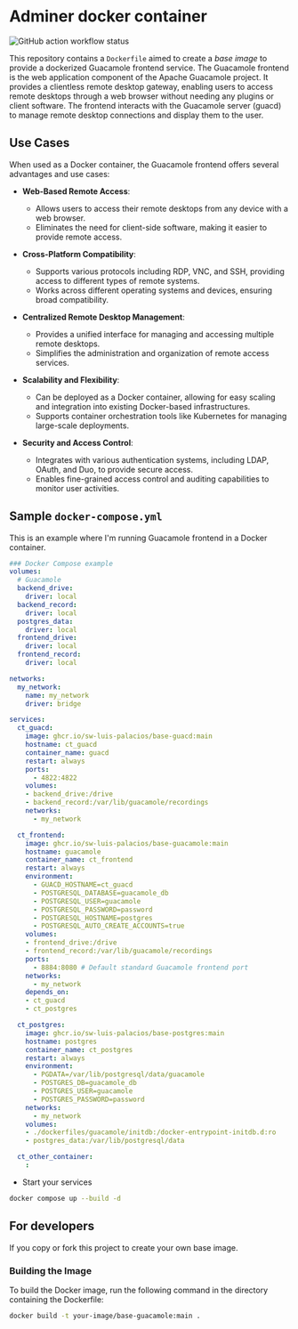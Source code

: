 # Adminer docker container

![GitHub action workflow status](https://github.com/SW-Luis-Palacios/base-guacamole/actions/workflows/docker-publish.yml/badge.svg)

This repository contains a `Dockerfile` aimed to create a *base image* to provide a dockerized Guacamole frontend service. The Guacamole frontend is the web application component of the Apache Guacamole project. It provides a clientless remote desktop gateway, enabling users to access remote desktops through a web browser without needing any plugins or client software. The frontend interacts with the Guacamole server (guacd) to manage remote desktop connections and display them to the user.

## Use Cases

When used as a Docker container, the Guacamole frontend offers several advantages and use cases:

- **Web-Based Remote Access**:
  - Allows users to access their remote desktops from any device with a web browser.
  - Eliminates the need for client-side software, making it easier to provide remote access.

- **Cross-Platform Compatibility**:
  - Supports various protocols including RDP, VNC, and SSH, providing access to different types of remote systems.
  - Works across different operating systems and devices, ensuring broad compatibility.

- **Centralized Remote Desktop Management**:
  - Provides a unified interface for managing and accessing multiple remote desktops.
  - Simplifies the administration and organization of remote access services.

- **Scalability and Flexibility**:
  - Can be deployed as a Docker container, allowing for easy scaling and integration into existing Docker-based infrastructures.
  - Supports container orchestration tools like Kubernetes for managing large-scale deployments.

- **Security and Access Control**:
  - Integrates with various authentication systems, including LDAP, OAuth, and Duo, to provide secure access.
  - Enables fine-grained access control and auditing capabilities to monitor user activities.

## Sample `docker-compose.yml`

This is an example where I'm running Guacamole frontend in a Docker container.

```yaml
### Docker Compose example
volumes:
  # Guacamole
  backend_drive:
    driver: local
  backend_record:
    driver: local
  postgres_data:
    driver: local
  frontend_drive:
    driver: local
  frontend_record:
    driver: local

networks:
  my_network:
    name: my_network
    driver: bridge

services:
  ct_guacd:
    image: ghcr.io/sw-luis-palacios/base-guacd:main
    hostname: ct_guacd
    container_name: guacd
    restart: always
    ports:
      - 4822:4822
    volumes:
    - backend_drive:/drive
    - backend_record:/var/lib/guacamole/recordings
    networks:
      - my_network

  ct_frontend:
    image: ghcr.io/sw-luis-palacios/base-guacamole:main
    hostname: guacamole
    container_name: ct_frontend
    restart: always
    environment:
      - GUACD_HOSTNAME=ct_guacd
      - POSTGRESQL_DATABASE=guacamole_db
      - POSTGRESQL_USER=guacamole
      - POSTGRESQL_PASSWORD=password
      - POSTGRESQL_HOSTNAME=postgres
      - POSTGRESQL_AUTO_CREATE_ACCOUNTS=true
    volumes:
    - frontend_drive:/drive
    - frontend_record:/var/lib/guacamole/recordings
    ports:
      - 8884:8080 # Default standard Guacamole frontend port
    networks:
      - my_network
    depends_on:
    - ct_guacd
    - ct_postgres

  ct_postgres:
    image: ghcr.io/sw-luis-palacios/base-postgres:main
    hostname: postgres
    container_name: ct_postgres
    restart: always
    environment:
      - PGDATA=/var/lib/postgresql/data/guacamole
      - POSTGRES_DB=guacamole_db
      - POSTGRES_USER=guacamole
      - POSTGRES_PASSWORD=password
    networks:
      - my_network
    volumes:
    - ./dockerfiles/guacamole/initdb:/docker-entrypoint-initdb.d:ro
    - postgres_data:/var/lib/postgresql/data

  ct_other_container:
    :
```

- Start your services

```sh
docker compose up --build -d
```

## For developers

If you copy or fork this project to create your own base image.

### Building the Image

To build the Docker image, run the following command in the directory containing the Dockerfile:

```sh
docker build -t your-image/base-guacamole:main .
```
